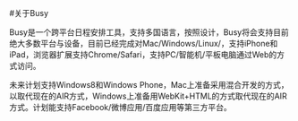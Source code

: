 #关于Busy

Busy是一个跨平台日程安排工具，支持多国语言，按照设计，Busy将会支持目前绝大多数平台与设备，目前已经完成对Mac/Windows/Linux/，支持iPhone和iPad，浏览器扩展支持Chrome/Safari，支持PC/智能机/平板电脑通过Web的方式访问。

未来计划支持Windows8和Windows Phone，Mac上准备采用混合开发的方式，以取代现在的AIR方式，Windows上准备用WebKit+HTML的方式取代现在的AIR方式。计划能支持Facebook/微博应用/百度应用等第三方平台。
